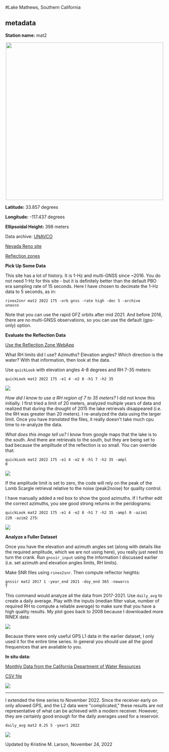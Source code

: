 #Lake Mathews, Southern California

## metadata

**Station name:** mat2
<P align=center>
<img src=../_static/south_mat2.jpg width=500>
<P>

**Latitude:** 33.857 degrees

**Longitude:** -117.437 degrees

**Ellipsoidal Height:** 398 meters

Data archive: [UNAVCO](https://www.unavco.org/instrumentation/networks/status/nota/overview/MAT2)

[Nevada Reno site](http://geodesy.unr.edu/NGLStationPages/stations/MAT2.sta)
<P>
<a href=http://gnss-reflections.org/rzones?station=mat2&lat=0.0&lon=0.0&height=0.0&msl=off&RH=20&freq=1&nyquist=0&srate=30&eang=4&azim1=140&azim2=220&system=gps target="_blank">Reflection zones</a>

**Pick Up Some Data**

This site has a lot of history. It is 1-Hz and multi-GNSS since ~2016. 
You do not need 1-Hz for this site - but it is definitely better than the default 
PBO era sampling rate of 15 seconds.  Here I have chosen to decimate the 1-Hz data to 5 seconds,
as in:

<code>rinex2snr mat2 2022 175  -orb gnss -rate high -dec 5 -archive unavco</code>

Note that you can use the rapid GFZ orbits after mid 2021. And before 2016, there are no multi-GNSS 
observations, so you can use the default (gps-only) option.


**Evaluate the Reflection Data**

[Use the Reflection Zone WebApp](http://gnss-reflections.org/rzones?station=mat2&lat=0.0&lon=0.0&height=0.0&msl=off&RH=20&freq=1&nyquist=0&srate=30&eang=4&azim1=140&azim2=220&system=gps)

What RH limits did I use? Azimuths? Elevation angles? Which direction is the water?
With that information, then look at the data.

Use <code>quickLook</code> with elevation angles 4-8 degrees and RH 7-35 meters:

<code>quickLook mat2 2022 175 -e1 4 -e2 8 -h1 7 -h2 35</code>

<img src=../_static/try1_mat2.png>

*How did I know to use a RH region of 7 to 35 meters?* I did not know this initially. I first tried a limit of 20 meters, 
analyzed multiple years of data and realized that during the drought of 2015 the lake retrievals disappeared (i.e. 
the RH was greater than 20 meters). I re-analyzed the data using the larger limit. 
Once you have *translated* the files, it really doesn't take much cpu time to re-analyze the data.

*What does this image tell us?* I know from google maps that the lake is to the south. And there 
are retrievals to the south, but they are being set to bad because the amplitude of the 
reflection is so small. You can override that:

<code>quickLook mat2 2022 175 -e1 4 -e2 8 -h1 7 -h2 35 -ampl 0</code>

<img src=../_static/try2_mat2.png>

If the amplitude limit is set to zero, the code will rely on the peak of the Lomb Scargle 
retrieval relative to the noise (peak2noise) for quality control.

I have manually added a red box to show the good azimuths. If I further edit the correct azimuths, 
you see good strong returns in the peridograms:

<code>quickLook mat2 2022 175 -e1 4 -e2 8 -h1 7 -h2 35 -ampl 0 -azim1 220 -azim2 275</code>:

<img src=../_static/lsp-mat2.png>

**Analyze a Fuller Dataset**

Once you have the elevation and azimuth angles set (along with details like the required amplitude,
which we are not using here), you really just need to turn the crank. Run <code>gnssir_input</code> using 
the information I discussed earlier (i.e. set azimuth and elevation angles limits, RH limits). 

Make SNR files using <code>rinex2snr</code>. Then compute reflector heights:

<code>gnssir mat2 2017 1 -year_end 2021 -doy_end 365 -newarcs T</code> 

This command would analyze all the data from 2017-2021. Use <code>daily_avg</code> to create a daily average.
Play with the inputs (median filter value, number of required RH to compute a reliable average) to make sure 
that you have a high quality results. My plot goes back to 2008 because I downloaded more RINEX data:

<img src=../_static/mat2-avg.png>

Because there were only useful GPS L1 data in the earlier dataset, I only used it for the entire time series.
In general you should use all the good frequenices that are available to you.

**In situ data:**

[Monthly Data from the California Department of Water Resources](https://cdec.water.ca.gov/dynamicapp/QueryWY?Stations=MHW&SensorNums=15&End=2022-05-20&span=20+years)

[CSV file](LAKE_MATHEWS_MHW.csv)

<img src=../_static/mathews_cdec.png>

<HR>

I extended the time series to November 2022. Since the receiver early on only allowed GPS, and 
the L2 data were "complicated," these results are not representative of what can be achieved with 
a modern receiver. However, they are certainly good enough for the daily averages used for a reservoir.  

<code>daily_avg mat2 0.25 5 -year1 2022</code>


<img src=../_static/mat2_2022.png>


Updated by Kristine M. Larson, November 24, 2022
